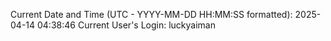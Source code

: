 Current Date and Time (UTC - YYYY-MM-DD HH:MM:SS formatted): 2025-04-14 04:38:46
Current User's Login: luckyaiman
